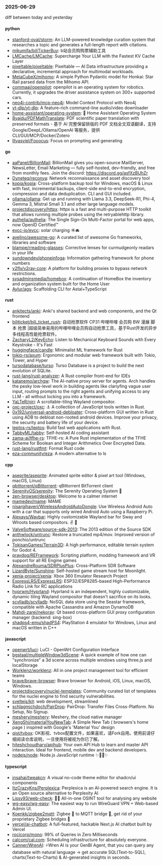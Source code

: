 ### 2025-06-29
diff between today and yesterday

#### python
* [stanford-oval/storm](https://github.com/stanford-oval/storm): An LLM-powered knowledge curation system that researches a topic and generates a full-length report with citations.
* [mikumifa/biliTickerBuy](https://github.com/mikumifa/biliTickerBuy): b站会员购购票辅助工具
* [LMCache/LMCache](https://github.com/LMCache/LMCache): Supercharge Your LLM with the Fastest KV Cache Layer
* [pixeltable/pixeltable](https://github.com/pixeltable/pixeltable): Pixeltable — AI Data infrastructure providing a declarative, incremental approach for multimodal workloads.
* [MetaCubeX/mihomo](https://github.com/MetaCubeX/mihomo): A simple Python Pydantic model for Honkai: Star Rail parsed data from the Mihomo API.
* [commaai/openpilot](https://github.com/commaai/openpilot): openpilot is an operating system for robotics. Currently, it upgrades the driver assistance system on 300+ supported cars.
* [neo4j-contrib/mcp-neo4j](https://github.com/neo4j-contrib/mcp-neo4j): Model Context Protocol with Neo4j
* [yt-dlp/yt-dlp](https://github.com/yt-dlp/yt-dlp): A feature-rich command-line audio/video downloader
* [home-assistant/operating-system](https://github.com/home-assistant/operating-system): 🔰 Home Assistant Operating System
* [Byaidu/PDFMathTranslate](https://github.com/Byaidu/PDFMathTranslate): PDF scientific paper translation with preserved formats - 基于 AI 完整保留排版的 PDF 文档全文双语翻译，支持 Google/DeepL/Ollama/OpenAI 等服务，提供 CLI/GUI/MCP/Docker/Zotero
* [lllyasviel/Fooocus](https://github.com/lllyasviel/Fooocus): Focus on prompting and generating

#### go
* [aaPanel/BillionMail](https://github.com/aaPanel/BillionMail): BillionMail gives you open-source MailServer, NewsLetter, Email Marketing — fully self-hosted, dev-friendly, and free from monthly fees. Join the discord: https://discord.gg/asfXzBUhZr
* [Dyneteq/reconya](https://github.com/Dyneteq/reconya): Network reconnaissance and asset discovery tool
* [kopia/kopia](https://github.com/kopia/kopia): Cross-platform backup tool for Windows, macOS & Linux with fast, incremental backups, client-side end-to-end encryption, compression and data deduplication. CLI and GUI included.
* [ollama/ollama](https://github.com/ollama/ollama): Get up and running with Llama 3.3, DeepSeek-R1, Phi-4, Gemma 3, Mistral Small 3.1 and other large language models.
* [projectdiscovery/httpx](https://github.com/projectdiscovery/httpx): httpx is a fast and multi-purpose HTTP toolkit that allows running multiple probes using the retryablehttp library.
* [authelia/authelia](https://github.com/authelia/authelia): The Single Sign-On Multi-Factor portal for web apps, now OpenID Certified™
* [evcc-io/evcc](https://github.com/evcc-io/evcc): solar charging ☀️🚘
* [avelino/awesome-go](https://github.com/avelino/awesome-go): A curated list of awesome Go frameworks, libraries and software
* [blampe/rreading-glasses](https://github.com/blampe/rreading-glasses): Corrective lenses for curmudgeonly readars in your life
* [sundowndev/phoneinfoga](https://github.com/sundowndev/phoneinfoga): Information gathering framework for phone numbers
* [v2fly/v2ray-core](https://github.com/v2fly/v2ray-core): A platform for building proxies to bypass network restrictions.
* [sysadminsmedia/homebox](https://github.com/sysadminsmedia/homebox): A continuation of HomeBox the inventory and organization system built for the Home User
* [Aylur/ags](https://github.com/Aylur/ags): Scaffolding CLI for Astal+TypeScript

#### rust
* [ankitects/anki](https://github.com/ankitects/anki): Anki's shared backend and web components, and the Qt frontend
* [biliticket/bili_ticket_rush](https://github.com/biliticket/bili_ticket_rush): 自动抢票软件 CP31 哔哩哔哩 会员购 BW 漫展 脚本 抢票 |超级简单易用的哔哩哔哩会员购自动抢票工具，基于Rust开发的异步多线程高性能抢票软件。
* [ZacharyL2/KeyEcho](https://github.com/ZacharyL2/KeyEcho): Listen to Mechanical Keyboard Sounds with Every Keystroke - It's Fast
* [huggingface/candle](https://github.com/huggingface/candle): Minimalist ML framework for Rust
* [tokio-rs/axum](https://github.com/tokio-rs/axum): Ergonomic and modular web framework built with Tokio, Tower, and Hyper
* [tursodatabase/turso](https://github.com/tursodatabase/turso): Turso Database is a project to build the next evolution of SQLite.
* [rust-lang/rust-analyzer](https://github.com/rust-lang/rust-analyzer): A Rust compiler front-end for IDEs
* [katanemo/archgw](https://github.com/katanemo/archgw): The AI-native proxy server for agents. Arch handles the pesky low-level work in building agents like clariyfing vague user input, routing prompts to the right agents and unifying access to any LLM - all without locking you into a framework.
* [YaLTeR/niri](https://github.com/YaLTeR/niri): A scrollable-tiling Wayland compositor.
* [oxc-project/oxc](https://github.com/oxc-project/oxc): ⚓ A collection of JavaScript tools written in Rust.
* [0x192/universal-android-debloater](https://github.com/0x192/universal-android-debloater): Cross-platform GUI written in Rust using ADB to debloat non-rooted android devices. Improve your privacy, the security and battery life of your device.
* [leptos-rs/leptos](https://github.com/leptos-rs/leptos): Build fast web applications with Rust.
* [TabbyML/tabby](https://github.com/TabbyML/tabby): Self-hosted AI coding assistant
* [zama-ai/tfhe-rs](https://github.com/zama-ai/tfhe-rs): TFHE-rs: A Pure Rust implementation of the TFHE Scheme for Boolean and Integer Arithmetics Over Encrypted Data.
* [rust-lang/rustfmt](https://github.com/rust-lang/rustfmt): Format Rust code
* [eza-community/eza](https://github.com/eza-community/eza): A modern alternative to ls

#### cpp
* [aseprite/aseprite](https://github.com/aseprite/aseprite): Animated sprite editor & pixel art tool (Windows, macOS, Linux)
* [qbittorrent/qBittorrent](https://github.com/qbittorrent/qBittorrent): qBittorrent BitTorrent client
* [SerenityOS/serenity](https://github.com/SerenityOS/serenity): The Serenity Operating System 🐞
* [zen-browser/desktop](https://github.com/zen-browser/desktop): Welcome to a calmer internet
* [mamedev/mame](https://github.com/mamedev/mame): MAME
* [nisargjhaveri/WirelessAndroidAutoDongle](https://github.com/nisargjhaveri/WirelessAndroidAutoDongle): Use Wireless Android Auto with a car that supports only wired Android Auto using a Raspberry Pi.
* [Alexays/Waybar](https://github.com/Alexays/Waybar): Highly customizable Wayland bar for Sway and Wlroots based compositors. ✌️ 🎉
* [ValveSoftware/source-sdk-2013](https://github.com/ValveSoftware/source-sdk-2013): The 2013 edition of the Source SDK
* [anthwlock/untrunc](https://github.com/anthwlock/untrunc): Restore a truncated mp4/mov. Improved version of ponchio/untrunc
* [TokisanGames/Terrain3D](https://github.com/TokisanGames/Terrain3D): A high performance, editable terrain system for Godot 4.
* [praydog/REFramework](https://github.com/praydog/REFramework): Scripting platform, modding framework and VR support for all RE Engine games
* [AlexandreRouma/SDRPlusPlus](https://github.com/AlexandreRouma/SDRPlusPlus): Cross-Platform SDR Software
* [LizardByte/Sunshine](https://github.com/LizardByte/Sunshine): Self-hosted game stream host for Moonlight.
* [xenia-project/xenia](https://github.com/xenia-project/xenia): Xbox 360 Emulator Research Project
* [ExpressLRS/ExpressLRS](https://github.com/ExpressLRS/ExpressLRS): ESP32/ESP8285-based High-Performance Radio Link for RC applications
* [hyprwm/Hyprland](https://github.com/hyprwm/Hyprland): Hyprland is an independent, highly customizable, dynamic tiling Wayland compositor that doesn't sacrifice on its looks.
* [scylladb/scylladb](https://github.com/scylladb/scylladb): NoSQL data store using the Seastar framework, compatible with Apache Cassandra and Amazon DynamoDB
* [Mahdi-zarei/nekoray](https://github.com/Mahdi-zarei/nekoray): Qt based cross-platform GUI proxy configuration manager (backend: sing-box)
* [shadps4-emu/shadPS4](https://github.com/shadps4-emu/shadPS4): PlayStation 4 emulator for Windows, Linux and macOS written in C++

#### javascript
* [openwrt/luci](https://github.com/openwrt/luci): LuCI - OpenWrt Configuration Interface
* [bgstaal/multipleWindow3dScene](https://github.com/bgstaal/multipleWindow3dScene): A quick example of how one can "synchronize" a 3d scene across multiple windows using three.js and localStorage
* [Worklenz/worklenz](https://github.com/Worklenz/worklenz): All in one project management tool for efficient teams
* [brave/brave-browser](https://github.com/brave/brave-browser): Brave browser for Android, iOS, Linux, macOS, Windows.
* [projectdiscovery/nuclei-templates](https://github.com/projectdiscovery/nuclei-templates): Community curated list of templates for the nuclei engine to find security vulnerabilities.
* [sveltejs/kit](https://github.com/sveltejs/kit): web development, streamlined
* [schlagmichdoch/PairDrop](https://github.com/schlagmichdoch/PairDrop): PairDrop: Transfer Files Cross-Platform. No Setup, No Signup.
* [meshery/meshery](https://github.com/meshery/meshery): Meshery, the cloud native manager
* [XengShi/materialYouNewTab](https://github.com/XengShi/materialYouNewTab): A Simple New Tab ( browsers's home page ) inspired with Google's 'Material You' design
* [qist/tvbox](https://github.com/qist/tvbox): OK影视、tvbox配置文件，如果喜欢，请Fork自用。使用前请仔细阅读仓库说明，一旦使用将被视为你已了解。
* [hiteshchoudhary/apihub](https://github.com/hiteshchoudhary/apihub): Your own API Hub to learn and master API interaction. Ideal for frontend, mobile dev and backend developers.
* [nodejs/node](https://github.com/nodejs/node): Node.js JavaScript runtime ✨🐢🚀✨

#### typescript
* [jnsahaj/tweakcn](https://github.com/jnsahaj/tweakcn): A visual no-code theme editor for shadcn/ui components
* [ItzCrazyKns/Perplexica](https://github.com/ItzCrazyKns/Perplexica): Perplexica is an AI-powered search engine. It is an Open source alternative to Perplexity AI
* [Lissy93/web-check](https://github.com/Lissy93/web-check): 🕵️‍♂️ All-in-one OSINT tool for analysing any website
* [wg-easy/wg-easy](https://github.com/wg-easy/wg-easy): The easiest way to run WireGuard VPN + Web-based Admin UI.
* [Koenkk/zigbee2mqtt](https://github.com/Koenkk/zigbee2mqtt): Zigbee 🐝 to MQTT bridge 🌉, get rid of your proprietary Zigbee bridges 🔨
* [vercel/ai-chatbot](https://github.com/vercel/ai-chatbot): A full-featured, hackable Next.js AI chatbot built by Vercel
* [rocicorp/mono](https://github.com/rocicorp/mono): 99% of Queries in Zero Milliseconds
* [calcom/cal.com](https://github.com/calcom/cal.com): Scheduling infrastructure for absolutely everyone.
* [Canner/WrenAI](https://github.com/Canner/WrenAI): ⚡️Wren AI is your GenBI Agent, that you can query any database with natural language → get accurate SQL(Text-to-SQL), charts(Text-to-Charts) & AI-generated insights in seconds.
